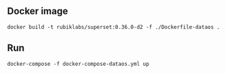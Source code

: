 
## Docker image
```
docker build -t rubiklabs/superset:0.36.0-d2 -f ./Dockerfile-dataos .
```

## Run
```
docker-compose -f docker-compose-dataos.yml up
```
